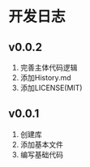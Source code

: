 # 开发日志

## v0.0.2
1. 完善主体代码逻辑
2. 添加History.md
3. 添加LICENSE(MIT)  
## v0.0.1
1. 创建库
2. 添加基本文件  
3. 编写基础代码


